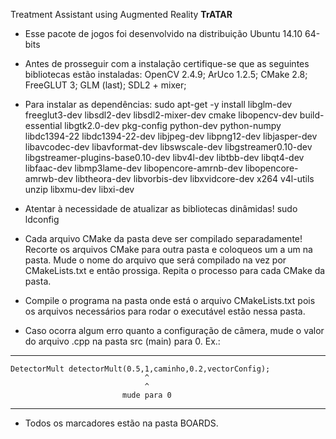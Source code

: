 Treatment Assistant using Augmented Reality **TrATAR**


* Esse pacote de jogos foi desenvolvido na distribuição Ubuntu 14.10 64-bits
* Antes de prosseguir com a instalação certifique-se que as seguintes bibliotecas estão instaladas:
	OpenCV 2.4.9; ArUco 1.2.5; CMake 2.8; FreeGLUT 3; GLM (last); SDL2 + mixer;
* Para instalar as dependências:
	sudo apt-get -y install libglm-dev freeglut3-dev libsdl2-dev libsdl2-mixer-dev cmake libopencv-dev build-essential libgtk2.0-dev pkg-config python-dev python-numpy libdc1394-22 libdc1394-22-dev libjpeg-dev libpng12-dev libjasper-dev libavcodec-dev libavformat-dev libswscale-dev libgstreamer0.10-dev libgstreamer-plugins-base0.10-dev libv4l-dev libtbb-dev libqt4-dev libfaac-dev libmp3lame-dev libopencore-amrnb-dev libopencore-amrwb-dev libtheora-dev libvorbis-dev libxvidcore-dev x264 v4l-utils unzip libxmu-dev libxi-dev

* Atentar à necessidade de atualizar as bibliotecas dinâmidas! sudo ldconfig

* Cada arquivo CMake da pasta deve ser compilado separadamente! Recorte os arquivos CMake para outra pasta e coloqueos um a um na pasta.
  Mude o nome do arquivo que será compilado na vez por CMakeLists.txt e então prossiga.
  Repita o processo para cada CMake da pasta.

* Compile o programa na pasta onde está o arquivo CMakeLists.txt pois os arquivos necessários para rodar o executável estão nessa pasta.

* Caso ocorra algum erro quanto a configuração de câmera, mude o valor do arquivo .cpp na pasta src (main) para 0. Ex.:
---------------------------------------------------------------------
    DetectorMult detectorMult(0.5,1,caminho,0.2,vectorConfig);
                                  ^
                                  ^
                             mude para 0
---------------------------------------------------------------------

* Todos os marcadores estão na pasta BOARDS.
